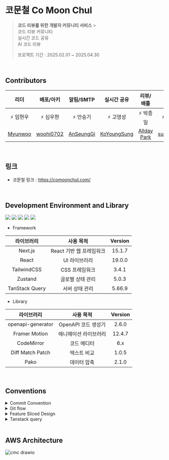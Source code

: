 # 코문철 Co Moon Chul

> **코드 리뷰를 위한 개발자 커뮤니티 서비스** > <br>
> 코드 리뷰 커뮤니티
> <br>
> 실시간 코드 공유
> <br>
> AI 코드 리뷰
>
> 프로젝트 기간 : 2025.02.01 ~ 2025.04.30

<br>

## Contributors

|                 리더                  |                 배포/아키                 |                 알림/SMTP                 |                  실시간 공유                  |                   리뷰/배틀                   |                   회원                    |
| :-----------------------------------: | :---------------------------------------: | :---------------------------------------: | :-------------------------------------------: | :-------------------------------------------: | :---------------------------------------: |
|               ⚡ 임현우               |                 ⚡ 심우현                 |                 ⚡ 안승기                 |                   ⚡ 고영성                   |                   ⚡ 박종일                   |                 ⚡ 한성수                 |
| [Myunwoo](https://github.com/Myunwoo) | [woohj0702](https://github.com/woohj0702) | [AnSeungGi](https://github.com/AnSeungKi) | [KoYoungSung](https://github.com/KoYoungSung) | [Allday Park](https://github.com/JongIlParks) | [sungsuhan](https://github.com/sungsuhan) |

<br>

## 링크

- 코문철 링크 : https://comoonchul.com/

<br>

## Development Environment and Library

<p align="left"> <img src="https://img.shields.io/badge/Next.js-15.1.7-black"> <img src="https://img.shields.io/badge/React-19.0.0-blue"> <img src="https://img.shields.io/badge/TypeScript-5-blue"> <img src="https://img.shields.io/badge/TailwindCSS-3.4.1-teal"> <img src="https://img.shields.io/badge/TanStack%20Query-5.66.9-yellowgreen"> </p>

- Framework

|   라이브러리   |        사용 목적         | Version |
| :------------: | :----------------------: | :-----: |
|    Next.js     | React 기반 웹 프레임워크 | 15.1.7  |
|     React      |      UI 라이브러리       | 19.0.0  |
|  TailwindCSS   |      CSS 프레임워크      |  3.4.1  |
|    Zustand     |     글로벌 상태 관리     |  5.0.3  |
| TanStack Query |      서버 상태 관리      | 5.66.9  |

- Library

|    라이브러리     |       사용 목적       | Version |
| :---------------: | :-------------------: | :-----: |
| openapi-generator |  OpenAPI 코드 생성기  |  2.6.0  |
|   Framer Motion   | 애니메이션 라이브러리 | 12.4.7  |
|    CodeMirror     |      코드 에디터      |   6.x   |
| Diff Match Patch  |      텍스트 비교      |  1.0.5  |
|       Pako        |      데이터 압축      |  2.1.0  |

<br>

## Conventions

<details>
<summary>Commit Convention</summary>
<div markdown="1">

- [HOTFIX] : 🚑️ issue나, QA에서 급한 버그 수정에 사용
- [FIX] : 🔨 버그, 오류 해결
- [ADD] : ➕ Feat 이외의 부수적인 코드 추가, 라이브러리 추가, 새로운 파일 생성 시
- [FEAT] ✨ 새로운 기능 구현
- [DEL] : ⚰️ 쓸모없는 코드 삭제
- [DOCS] : 📝 README나 WIKI 등의 문서 개정
- [MOD] :💄 storyboard 파일,UI 수정한 경우
- [CHORE] : ✅ 코드 수정, 내부 파일 수정
- [CORRECT] : ✏️ 주로 문법의 오류나 타입의 변경, 이름 변경 등에 사용합니다.
- [MOVE] : 🚚 프로젝트 내 파일이나 코드의 이동
- [RENAME] : ⏪️ 파일 이름 변경이 있을 때 사용합니다.
- [IMPROVE] : ⚡️ 향상이 있을 때 사용합니다.
- [REFACTOR] : ♻️ 전면 수정이 있을 때 사용합니다
- [MERGE] : 🔀 다른브렌치를 merge 할 때 사용합니다.
</div>
</details>

<details>
<summary>Git flow</summary>
<div markdown="1">

- Github issue에서 이슈가 발행되면 issue 별로 번호가 채번됩니다.
- 브랜치 명은 feature/{issue번호}로 생성합니다.

</div>
</details>

<details>
<summary>Feature Sliced Design</summary>
<div markdown="1">

# Layers

![1](https://github.com/user-attachments/assets/631d298b-9769-49cb-9dc5-a1d662cd0ab8)

Layers는 FSD 패턴의 첫 번째 수준을 나타냅니다. 레이어는 각각이 다루어야 할 책임과 다른 모듈과의 의존도에 따라 분류됩니다.

각 Layer는 Slice와 Segment들로 세분화되며, app과 shared 레이어는 그 자체로서 Slice이기 때문에 예외입니다.

<aside>
💡

레이어 폴더는 소문자로 명명합니다.

</aside>

![2](https://github.com/user-attachments/assets/015291eb-82db-443f-828d-7fc1d8c903c0)

상위 레벨에 있는 레이어는 하위 레벨을 의존성으로 가질 수 있지만 그 반대는 성립될 수 없습니다.

하위 레이어일수록 추상화가 심화되며(특정 상황에 국한되지 않는 범용성 높은 작업만을 포함), 상위 레이어일수록 비즈니스 로직이 심화됩니다.

<aside>
💡

레이어에 대한 가져오기 규칙

레이어는 매우 응집력 있는 모듈 그룹인 *슬라이스로* 구성되어 있습니다.

슬라이스의 모듈(파일)은 아래 레이어에 위치하는 것들만 의존성으로 가질 수 있습니다.

> For example, the folder `📁 ~/features/aaa` is a slice with the name "aaa". A file inside of it, `~/features/aaa/api/request.ts`, cannot import code from any file in `📁 ~/features/bbb`, but can import code from `📁 ~/entities` and `📁 ~/shared`, as well as any sibling code from `📁 ~/features/aaa`, for example, `~/features/aaa/lib/cache.ts`.

</aside>

이제 하위 레이어에서부터 각각을 알아보겠습니다.

### Shared

<aside>
💡

Shared는 다른 모든 레이어의 근간을 형성하며, Slice를 두지 않고 Segment가 바로 하위에 존재합니다.

</aside>

다른 모든 레이어의 근간을 형성

일반적으로 Shared가 포함하는 세그먼트는 다음과 같습니다.

- `📁 api` : API 클라이언트이며 특정 백엔드 엔드포인트에 요청을 하는 기능을 포함할 수 있습니다.
- `📁 ui` : 애플리케이션의 ui Kit을 포함합니다. 비즈니스 로직을 포함하는 코드는 존재해선 안되며, 비즈니스 기반으로 분류하는 것은 괜찮습니다. Atomic Design 기준 Atoms 컴포넌트가 포함될 수 있습니다.
- `📁 lib` : 내부 라이브러리 모음. 이 세그먼트를 helper나 utilities 같은 뭉둥그려진 구조로 사용해서는 안되며, 날짜나 색상 같은 특정한 목적별로 관리되어야 합니다.
- `📁 config` : 환경 변수 등 전역 configuration이 포함됩니다.
- `📁 routes` : 라우팅 관련 constants나 pattern 등을 포함할 수 있습니다.
- `📁 store` : 프로젝트 전반에 걸쳐 사용할 Zustand store를 포함할 수 있습니다.

## Entities

<aside>
💡

엔터티 레이어에 포함되는 슬라이스는 실제 다루고자 하는 이 세상의 개념을 포함합니다.

코문철 기준으로, 리뷰/배틀/댓글 등 도메인이 해당됩니다.

</aside>

각 슬라이스에는 아래 세그먼트들이 포함됩니다.

| 파일       | 역할                            |
| ---------- | ------------------------------- |
| `types.ts` | 타입 정의 (인터페이스, enum 등) |
| `model.ts` | 데이터 변환 및 비즈니스 로직    |
| `api.ts`   | API 호출 관련 함수              |

### types.ts

open api generator를 사용하지 않는 경우, api in/out 타입을 types.ts에 작성해야 합니다. 하지만 api in/out 스펙은 자동 생성되므로

- **프론트엔드에서 추가로 사용할 비즈니스 로직 관련 타입**
- **API 데이터를 가공한 후 상태 관리에 사용할 타입**

등이 있다면 이곳에 작성합니다.

<aside>
💡

중요! oag로 자동 생성된 api in/out dto interface는 entites/domain/types.ts에 작성한 것으로 간주합니다.

</aside>

### model.ts

**이 파일은 실제 데이터를 다루는 로직을 포함합니다.**

주요 역할은:

- API 데이터와 내부 데이터 모델을 변환 (`types.ts`에서 정의한 타입 사용)
- 도메인 로직 포함 (예: 데이터 변환, 기본값 설정 등)

### api.ts

이 파일은 엔터티와 관련된 API를 호출하는 함수를 포함합니다.

코문철에서는 open api generator로 자동 생성된 스펙을 호출하면서

- basePath 설정
- api 호출 시 공통 apiClient를 경유하도록 설정
- output 형식 정제

위 세가지 설정을 추가합니다.

## Features

Features 레이어가 Entities, Shared와 어떻게 다른지 표로 나타내었습니다.

| 폴더            | 역할                                                              |
| --------------- | ----------------------------------------------------------------- |
| **`entities/`** | **도메인 모델** (User, Comment, Battle 등 핵심 개념)              |
| **`feature/`**  | **도메인 단위의 비즈니스 로직과 UI** (BattlePage, UserProfile 등) |
| **`shared/`**   | **전역적으로 사용되는 공통 모듈** (UI, Utils, API 클라이언트 등)  |

이 레이어는 앱의 주요 상호 작용을 포함합니다. 각 도메인에서 다루어야 할 기능을 담지만, “모든 것을 기능으로 세분화”하는 상황을 경계하면 되겠습니다.

코문철의 Feature layer는 Entities layer와 동일하게 도메인 별 Slice를 갖도록 하고, 아래 Segment 들을 갖도록 하겠습니다.

| 파일           | 역할                |
| -------------- | ------------------- |
| `model/`       | 상태 관리 (Zustand) |
| `ui/`          | ui 컴포넌트         |
| `hooks/`       | React Hooks         |
| `types.ts`     | 타입 정의           |
| `helper.ts`    | 유틸리티 함수       |
| `constants.ts` | 상수 정의           |

## Widgets

<aside>
⛔

위젯 레이어는 독립적인 UI 블록을 대규모로 관리할 수 있는 레이어이지만, 코문철에서는 사용하지 않도록 하겠습니다.

</aside>

## Pages, App

<aside>
⛔

Next.js에서 app 폴더 하위에 파일 구조 기반 라우팅이 자동 처리되므로, App 디렉토리 하위에 작성되는 모든 내용은 Pages Layer로 간주하겠습니다.

</aside>

</div>
</details>

<details>
<summary>
Tanstack query
</summary>
<div markdown="1">

## Tanstack Query의 선언

---

```jsx
import { useQuery } from '@tanstack/react-query'
import { selectBattle } from '@/entities/battle/api'
import { BATTLE } from '#/generate'
import { battleKeys } from '../types'

/**
 * battleId에 해당하는 배틀 상세 정보를 불러오는 Query
 * @param battleId 배틀 id
 * @returns API 응답 데이터
 */
export const useBattleDetailQuery = (battleId: number) => {
  return useQuery<BATTLE.SelectBattleResDTO>({
    queryKey: battleKeys.detail(battleId),
    queryFn: () => selectBattle(battleId),
  })
}
```

- Tanstack query는 hook으로 감싸 사용
- hook의 이름은 조회성 쿼리는 Query, 처리성 쿼리는 Mutation을 붙여서 사용
- Tanstack Query의 쿼리키는 직접 지정을 하지 않고 Query key Factory로 키를 반환받아 사용한다.

<img width="269" alt="스크린샷 2025-04-26 오후 5 35 08" src="https://github.com/user-attachments/assets/725a4f0c-ff65-491b-a96b-f652fd148aaf" />

- 쿼리 키는 쿼리 키 팩토리를 이용해 생성/사용한다.

```
export const reviewKeys = {
  all: ['review'] as const,
  list: (...conditions: number[]) =>
    [...reviewKeys.all, 'list', ...conditions] as const,
  detail: (reviewId: number) =>
    [...reviewKeys.all, 'detail', reviewId] as const,
}

```

</div>
</details>

<br>

## AWS Architecture

![cmc drawio](https://github.com/user-attachments/assets/b3f5cc1b-0d7b-4fab-adda-75828f9f8ef7)
